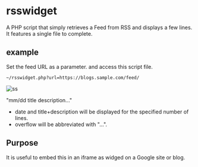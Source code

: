 # rsswidget
A PHP script that simply retrieves a Feed from RSS and displays a few lines. It features a single file to complete.


## example
Set the feed URL as a parameter.
and access this script file.

`~/rsswidget.php?url=https://blogs.sample.com/feed/`

![ss](https://user-images.githubusercontent.com/35519174/126019140-3a0ea598-2834-471e-942a-e3c1d9b09a1f.png)

"mm/dd title description..."
- date and title+description will be displayed for the specified number of lines.
- overflow will be abbreviated with "...".

## Purpose

It is useful to embed this in an iframe as widged on a Google site or blog.
